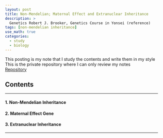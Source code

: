 ```yaml
---
layout: post
title: Non-Mendelian; Maternal Effect and Extranuclear Inheritance
description: >
  Genetics Robert J. Brooker, Genetics Course in Yonsei (reference)
tags: [non-mendelian inheritance]
use_math: true
categories:
  - study
  - biology
---
```

This posting is my note that I study the contents and write them in my style <br>
This is the private repository where I can only review my notes<br>
[Repository](https://github.com/hyun-jin891/hidden-post-hyunjin891-github-blog/blob/master/_posts/study/biology/2024-06-12-Non---Mendelian-%3B-Maternal-Effect-and-Extranuclear-Inheritance.md)

## Contents
------
#### 1. Non-Mendelian Inheritance
#### 2. Maternal Effect Gene
#### 3. Extranuclear Inheritance
-----
